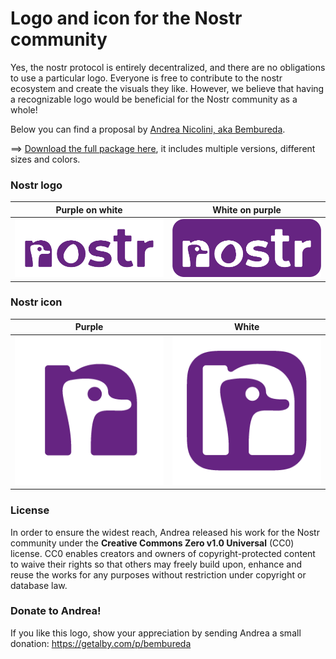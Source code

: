 # Logo and icon for the Nostr community

Yes, the nostr protocol is entirely decentralized, and there are no obligations to use a particular logo.
Everyone is free to contribute to the nostr ecosystem and create the visuals they like.
However, we believe that having a recognizable logo would be beneficial for the Nostr community as a whole!

Below you can find a proposal by [Andrea Nicolini, aka Bembureda](https://dribbble.com/Bembureda).  

==> [Download the full package here](/nostr-logo-and-icon.zip), it includes multiple versions, different sizes and colors.

### Nostr logo 
| Purple on white | White on purple |
| ------- | ------- | 
| ![Nostr logo purple on white](/nostr-logo-purple-on-white-929x363.png) | ![Nostr logo white on purple](/nostr-logo-white-on-purple-929x363.png) |

### Nostr icon
| Purple | White | 
| ------- | ------- |  
| ![Nostr icon purple ](/nostr-icon-purple-256x256.png) | ![Nostr icon white](/nostr-icon-white-256x256.png) |

### License
In order to ensure the widest reach, Andrea released his work for the Nostr community under the **Creative Commons Zero v1.0 Universal** (CC0) license.
CC0 enables creators and owners of copyright-protected content to waive their rights so that others may freely build upon, enhance and reuse the works for any purposes without restriction under copyright or database law.

### Donate to Andrea!
If you like this logo, show your appreciation by sending Andrea a small donation: https://getalby.com/p/bembureda
